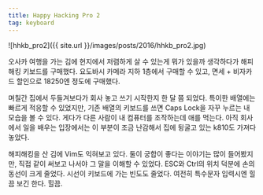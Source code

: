 ```yaml
---
title: Happy Hacking Pro 2
tag: keyboard
---
```

![hhkb_pro2]({{ site.url }}/images/posts/2016/hhkb_pro2.jpg)

오사카 여행을 가는 김에 현지에서 저렴하게 살 수 있는게 뭐가 있을까 생각하다가 해피해킹 키보드를 구매했다. 요도바시 카메라 지하 1층에서 구매할 수 있고, 면세 + 비자카드 할인으로 18250엔 정도에 구매했다.

며칠간 집에서 두들겨보다가 회사 놓고 쓰기 시작한지 한 달 쯤 되었다. 특이한 배열에는 빠르게 적응할 수 있었지만, 기존 배열의 키보드를 쓰면 Caps Lock을 자꾸 누르는 내 모습을 볼 수 있다. 게다가 다른 사람이 내 컴퓨터를 조작하는데 애를 먹는다. 아직 회사에서 일을 배우는 입장에서는 이 부분이 조금 난감해서 집에 뒹굴고 있는 k810도 가져다 놓았다.

해피해킹을 산 김에 Vim도 익혀보고 있다. 둘이 궁합이 좋다는 이야기는 많이 들어봤지만, 직접 같이 써보고 나서야 그 말을 이해할 수 있었다. ESC와 Ctrl의 위치 덕분에 손의 동선이 크게 줄었다. 시선이 키보드에 가는 빈도도 줄었다. 여전히 특수문자 입력시엔 힐끔 보긴 한다. 힐끔.
